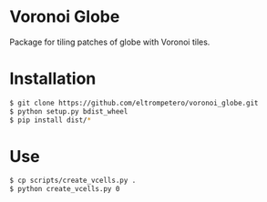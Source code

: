 # Voronoi Globe
Package for tiling patches of globe with Voronoi tiles.

# Installation
```bash
$ git clone https://github.com/eltrompetero/voronoi_globe.git
$ python setup.py bdist_wheel
$ pip install dist/*
```

# Use
```bash
$ cp scripts/create_vcells.py .
$ python create_vcells.py 0
```
